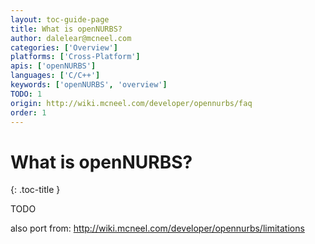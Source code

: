 ```yaml
---
layout: toc-guide-page
title: What is openNURBS?
author: dalelear@mcneel.com
categories: ['Overview']
platforms: ['Cross-Platform']
apis: ['openNURBS']
languages: ['C/C++']
keywords: ['openNURBS', 'overview']
TODO: 1
origin: http://wiki.mcneel.com/developer/opennurbs/faq
order: 1
---
```


# What is openNURBS?
{: .toc-title }

TODO

also port from: http://wiki.mcneel.com/developer/opennurbs/limitations
